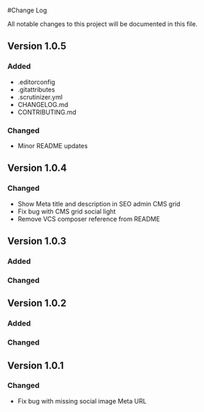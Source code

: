 #Change Log

All notable changes to this project will be documented in this file.

## Version 1.0.5

### Added

  - .editorconfig
  - .gitattributes
  - .scrutinizer.yml
  - CHANGELOG.md
  - CONTRIBUTING.md

### Changed

  - Minor README updates

## Version 1.0.4

### Changed

  - Show Meta title and description in SEO admin CMS grid
  - Fix bug with CMS grid social light
  - Remove VCS composer reference from README

## Version 1.0.3

### Added

### Changed

## Version 1.0.2

### Added

### Changed

## Version 1.0.1

### Changed

  - Fix bug with missing social image Meta URL